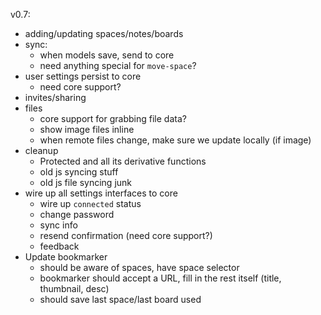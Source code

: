 v0.7:

- adding/updating spaces/notes/boards
- sync:
  - when models save, send to core
  - need anything special for `move-space`?
- user settings persist to core
  - need core support?
- invites/sharing
- files
  - core support for grabbing file data?
  - show image files inline
  - when remote files change, make sure we update locally (if image)
- cleanup
  - Protected and all its derivative functions
  - old js syncing stuff
  - old js file syncing junk
- wire up all settings interfaces to core
  - wire up `connected` status
  - change password
  - sync info
  - resend confirmation (need core support?)
  - feedback
- Update bookmarker
  - should be aware of spaces, have space selector
  - bookmarker should accept a URL, fill in the rest itself (title, thumbnail, desc)
  - should save last space/last board used

